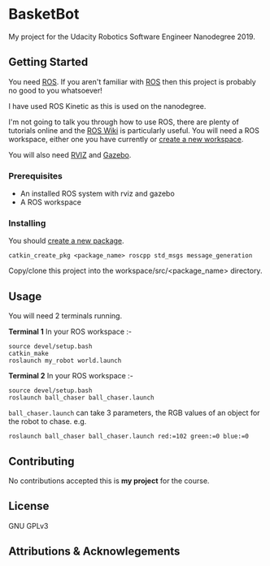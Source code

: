 # BasketBot
My project for the Udacity Robotics Software Engineer Nanodegree 2019.

## Getting Started
You need [ROS](http://ros.org). If you aren't familiar with [ROS](http://ros.org) then this project is probably no good to you whatsoever!

I have used ROS Kinetic as this is used on the nanodegree.

I'm not going to talk you through how to use ROS, there are plenty of tutorials online and the [ROS Wiki](http://wiki.ros.org) is particularly useful. You will need a ROS workspace, either one you have currently or [create a new workspace](http://wiki.ros.org/catkin/Tutorials/create_a_workspace).

You will also need [RVIZ](http://wiki.ros.org/rviz/UserGuide) and [Gazebo](http://gazebosim.org/).


### Prerequisites
- An installed ROS system with rviz and gazebo
- A ROS workspace

### Installing
You should [create a new package](http://wiki.ros.org/ROS/Tutorials/CreatingPackage).

`catkin_create_pkg <package_name> roscpp std_msgs message_generation`

Copy/clone this project into the workspace/src/<package_name> directory.

## Usage
You will need 2 terminals running.

**Terminal 1**
In your ROS workspace :-

```
source devel/setup.bash
catkin_make
roslaunch my_robot world.launch
```

**Terminal 2**
In your ROS workspace :-

```
source devel/setup.bash
roslaunch ball_chaser ball_chaser.launch
```

`ball_chaser.launch` can take 3 parameters, the RGB values of an object for the robot to chase. e.g.

```
roslaunch ball_chaser ball_chaser.launch red:=102 green:=0 blue:=0
```

## Contributing
No contributions accepted this is **my project** for the course.

## License
GNU GPLv3

## Attributions & Acknowlegements
